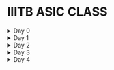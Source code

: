 # IIITB ASIC CLASS

<details>

<summary> Day 0 </summary>

### Installations

For Linux (Debian-based):

Installation of yosys. gtkwave and iverilog can be done via ``apt``

```
sudo apt-get install iverilog gtkwave yosys
```

To check whether the tools have been successfully installed use :

```
iverilog -v

```


![Screenshot from 2023-07-31 09-53-55](https://github.com/hypnotic2402/iiitb_asic_class/assets/75616591/67fe51ce-aa9e-4eee-97a0-d2fbc7471197)

```
gtkwave -V
```

![Screenshot from 2023-07-31 09-54-04](https://github.com/hypnotic2402/iiitb_asic_class/assets/75616591/f1505e23-a40a-43ef-8e62-1a922af53227)

```
yosys -V
```

![Screenshot from 2023-07-31 09-54-19](https://github.com/hypnotic2402/iiitb_asic_class/assets/75616591/ea745e6e-5884-4e18-a052-61aa990f8d1b)

</details>

<details>

<summary> Day 1 </summary>

### Simulation of MUX design

Clone the sky130RTLDesignAndSynthesisWorkshop repo.

```
git clone https://github.com/kunalg123/sky130RTLDesignAndSynthesisWorkshop.git
```

Compile the good_mux.v design using iverilog and simulate it using GTKWave.

```
cd sky130RTLDesignAndSynthesisWorkshop/
cd verilog_files

iverilog good_mux.v tb_good_mux.v
./a.out
gtkwave tb_good_mux.vcd
```
![Screenshot from 2023-08-08 23-54-18](https://github.com/hypnotic2402/iiitb_asic_class/assets/75616591/a6d638d2-c0b1-4b02-aa11-ffd098936cd3)


### Synthesis of MUX

Run yosys to begin synthesis. We will be using the sky130_fd_sc_hd__tt_025C_1v80.lib standard cell libray to generate netlist.

```
yosys
```

```
> read_liberty -lib ../lib/sky130_fd_sc_hd__tt_025C_1v80.lib
> read_verilog good_mux.v
> synth -top good_mux
> abc -liberty ../lib/sky130_fd_sc_hd__tt_025C_1v80.lib
```

We can use the ``show`` command to see the netlist in form of a graph.

```
> show
```
![Screenshot from 2023-08-09 00-21-44](https://github.com/hypnotic2402/iiitb_asic_class/assets/75616591/6533cf59-3c00-4fcc-8c56-6c511d3bfcb5)

Finally, generate the netlist in form of a verilog file:

```
> write_verilog -noattr good_mux_netlist.v
```

</details>

<details>

<summary> Day 2 </summary>

In case the module has multiple sub-modules inside, yosys can be used to synthsize the design in various styles:

### Hierarchical Synthesis

```
> read_liberty -lib ../lib/sky130_fd_sc_hd__tt_025C_1v80.lib
> read_verilog multiple_modules.v
> synth -top multiple_modules 
> abc -liberty ../lib/sky130_fd_sc_hd__tt_025C_1v80.lib 
```
We can view this netlist as a diagram by :
```
> show multiple_modules
```

![Screenshot from 2023-08-12 04-08-30](https://github.com/hypnotic2402/iiitb_asic_class/assets/75616591/ccf1d0ea-eb2d-4da7-b59a-e684574651c8)
Save in form of a verilog file by:
```
> write_verilog -noattr multiple_modules_hier.v
```

### Flattened Synthesis

```
> read_liberty -lib ../lib/sky130_fd_sc_hd__tt_025C_1v80.lib
> read_verilog multiple_modules.v
> synth -top multiple_modules
> flatten
> abc -liberty ../lib/sky130_fd_sc_hd__tt_025C_1v80.lib
```

We can view this netlist as a diagram by :
```
> show multiple_modules
```
![Screenshot from 2023-08-12 04-26-29](https://github.com/hypnotic2402/iiitb_asic_class/assets/75616591/4cdcd0e8-7b7e-46e2-b124-bc3355fb9374)

### Sub-Module Level

```
> read_liberty -lib ../lib/sky130_fd_sc_hd__tt_025C_1v80.lib
> read_verilog multiple_modules.v
> synth -top sub_module1
> abc -liberty ../lib/sky130_fd_sc_hd__tt_025C_1v80.lib
> show
```

![Screenshot from 2023-08-12 04-32-36](https://github.com/hypnotic2402/iiitb_asic_class/assets/75616591/9e013461-3eff-4486-a7fe-9b29f4f161d5)

### Flip-Flop Styles

#### Async-Reset FF

```
iverilog dff_asyncres.v tb_dff_asyncres.v
./a.out
gtkwave tb_dff_asyncres.vcd
```


![Screenshot from 2023-08-14 22-28-56](https://github.com/hypnotic2402/iiitb_asic_class/assets/75616591/55307920-442a-49a7-a242-794cfa602dd9)

```
> read_liberty -lib ../lib/sky130_fd_sc_hd__tt_025C_1v80.lib
> read_verilog dff_asyncres.v
> synth -top dff_asyncres
> dfflibmap -liberty ../lib/sky130_fd_sc_hd__tt_025C_1v80.lib
> abc -liberty ../lib/sky130_fd_sc_hd__tt_025C_1v80.lib
> show
```

![Screenshot from 2023-08-14 22-40-08](https://github.com/hypnotic2402/iiitb_asic_class/assets/75616591/f8774935-cc7f-47f4-ab20-5de711ed5dcb)


#### Async-Set FF

```
iverilog dff_async_set.v tb_dff_async_set.v
./a.out
gtkwave tb_dff_async_set.vcd
```

![Screenshot from 2023-08-14 22-31-23](https://github.com/hypnotic2402/iiitb_asic_class/assets/75616591/48ce9633-aedd-42f9-ae90-eef8eaf1ff97)

```
> read_liberty -lib ../lib/sky130_fd_sc_hd__tt_025C_1v80.lib
> read_verilog dff_async_set.v
> synth -top dff_async_set
> dfflibmap -liberty ../lib/sky130_fd_sc_hd__tt_025C_1v80.lib
> abc -liberty ../lib/sky130_fd_sc_hd__tt_025C_1v80.lib
> show
```
![Screenshot from 2023-08-14 22-42-25](https://github.com/hypnotic2402/iiitb_asic_class/assets/75616591/33f166e6-9375-431a-8052-dcfea0c284bc)



#### Synch-Reset FF

```
iverilog dff_syncres.v tb_dff_syncres.v
./a.out
gtkwave tb_dff_syncres.vcd
```
![Screenshot from 2023-08-14 22-33-33](https://github.com/hypnotic2402/iiitb_asic_class/assets/75616591/9aeea405-f7d7-4ef1-bab2-f4bf7dbc469d)

```
> read_liberty -lib ../lib/sky130_fd_sc_hd__tt_025C_1v80.lib
> read_verilog dff_dff_syncres.v
> synth -top dff_dff_syncres
> dfflibmap -liberty ../lib/sky130_fd_sc_hd__tt_025C_1v80.lib
> abc -liberty ../lib/sky130_fd_sc_hd__tt_025C_1v80.lib
> show
```
![Screenshot from 2023-08-14 22-46-15](https://github.com/hypnotic2402/iiitb_asic_class/assets/75616591/4b5d0de7-6498-432d-b089-d47ae7405b81)


### Special cases for synthesis (No Cells used)

```
> read_liberty -lib ../lib/sky130_fd_sc_hd__tt_025C_1v80.lib
> read_verilog mult_2.v
> synth -top mul2
> abc -liberty ../lib/sky130_fd_sc_hd__tt_025C_1v80.lib
> show
```

![Screenshot from 2023-08-14 22-56-02](https://github.com/hypnotic2402/iiitb_asic_class/assets/75616591/58874f4b-b760-4484-b0fe-e4d7ba1a7533)


```
> read_liberty -lib ../lib/sky130_fd_sc_hd__tt_025C_1v80.lib
> read_verilog mult_8.v
> synth -top mult8
> abc -liberty ../lib/sky130_fd_sc_hd__tt_025C_1v80.lib
> show
```
![Screenshot from 2023-08-14 22-57-54](https://github.com/hypnotic2402/iiitb_asic_class/assets/75616591/05d28f36-85dc-4720-8ce7-42eedabbb04e)

</details>

<details>

<summary> Day 3 </summary>

### Combinatorial Optimizations

```
> read_liberty -lib ../lib/sky130_fd_sc_hd__tt_025C_1v80.lib
> read_verilog opt_check.v
> synth -top opt_check
> opt_clean -purge
> abc -liberty ../lib/sky130_fd_sc_hd__tt_025C_1v80.lib
> show
```
![Screenshot from 2023-08-14 23-27-22](https://github.com/hypnotic2402/iiitb_asic_class/assets/75616591/66970fe3-1d2e-43e4-b306-78b7b7a93a22)

```
> read_liberty -lib ../lib/sky130_fd_sc_hd__tt_025C_1v80.lib
> read_verilog opt_check2.v
> synth -top opt_check2
> opt_clean -purge
> abc -liberty ../lib/sky130_fd_sc_hd__tt_025C_1v80.lib
> show
```
![Screenshot from 2023-08-14 23-28-55](https://github.com/hypnotic2402/iiitb_asic_class/assets/75616591/3d39347b-d21f-41cb-9aec-659cd2088e54)

```
> read_liberty -lib ../lib/sky130_fd_sc_hd__tt_025C_1v80.lib
> read_verilog opt_check3.v
> synth -top opt_check3
> opt_clean -purge
> abc -liberty ../lib/sky130_fd_sc_hd__tt_025C_1v80.lib
> show
```
![Screenshot from 2023-08-14 23-30-19](https://github.com/hypnotic2402/iiitb_asic_class/assets/75616591/ea6f5260-f9df-47b7-a727-4889c3d24a28)


```
> read_liberty -lib ../lib/sky130_fd_sc_hd__tt_025C_1v80.lib
> read_verilog opt_check4.v
> synth -top opt_check4
> opt_clean -purge
> abc -liberty ../lib/sky130_fd_sc_hd__tt_025C_1v80.lib
> show
```
![Screenshot from 2023-08-14 23-31-10](https://github.com/hypnotic2402/iiitb_asic_class/assets/75616591/199b59e1-795c-40d4-854b-c138958e0be8)

```
> read_liberty -lib ../lib/sky130_fd_sc_hd__tt_025C_1v80.lib
> read_verilog multiple_module_opt.v
> synth -top multiple_module_opt
> flatten
> opt_clean -purge
> abc -liberty ../lib/sky130_fd_sc_hd__tt_025C_1v80.lib
> show
```

![Screenshot from 2023-08-14 23-33-23](https://github.com/hypnotic2402/iiitb_asic_class/assets/75616591/d2de9d6f-8a7a-4628-975c-932085276dd5)

```
> read_liberty -lib ../lib/sky130_fd_sc_hd__tt_025C_1v80.lib
> read_verilog multiple_module_opt2.v
> synth -top multiple_module_opt2
> flatten
> opt_clean -purge
> abc -liberty ../lib/sky130_fd_sc_hd__tt_025C_1v80.lib
> show
```
![Screenshot from 2023-08-14 23-34-42](https://github.com/hypnotic2402/iiitb_asic_class/assets/75616591/f2a578bd-bb52-4803-8915-0fc4366c7daf)


### Sequential Logic Optimizations

```
> read_liberty -lib ../lib/sky130_fd_sc_hd__tt_025C_1v80.lib
> read_verilog dff_const1.v
> synth -top dff_const1
> dfflibmap -liberty ../lib/sky130_fd_sc_hd__tt_025C_1v80.lib
> abc -liberty ../lib/sky130_fd_sc_hd__tt_025C_1v80.lib
> show
```
![Screenshot from 2023-08-14 23-44-47](https://github.com/hypnotic2402/iiitb_asic_class/assets/75616591/4e3dc337-df9c-4707-8966-e02aef2cab2d)

```
> read_liberty -lib ../lib/sky130_fd_sc_hd__tt_025C_1v80.lib
> read_verilog dff_const2.v
> synth -top dff_const2
> dfflibmap -liberty ../lib/sky130_fd_sc_hd__tt_025C_1v80.lib
> abc -liberty ../lib/sky130_fd_sc_hd__tt_025C_1v80.lib
> show
```
![Screenshot from 2023-08-14 23-46-18](https://github.com/hypnotic2402/iiitb_asic_class/assets/75616591/e5e501d1-f42e-4f48-86f0-b6a6015b8f14)

```
> read_liberty -lib ../lib/sky130_fd_sc_hd__tt_025C_1v80.lib
> read_verilog dff_const3.v
> synth -top dff_const3
> dfflibmap -liberty ../lib/sky130_fd_sc_hd__tt_025C_1v80.lib
> abc -liberty ../lib/sky130_fd_sc_hd__tt_025C_1v80.lib
> show
```

  
![Screenshot from 2023-08-14 23-47-11](https://github.com/hypnotic2402/iiitb_asic_class/assets/75616591/c10b6742-d7b1-43b4-a305-07fe9cb7b3de)

```
> read_liberty -lib ../lib/sky130_fd_sc_hd__tt_025C_1v80.lib
> read_verilog dff_const4.v
> synth -top dff_const4
> dfflibmap -liberty ../lib/sky130_fd_sc_hd__tt_025C_1v80.lib
> abc -liberty ../lib/sky130_fd_sc_hd__tt_025C_1v80.lib
> show
```
![Screenshot from 2023-08-14 23-47-49](https://github.com/hypnotic2402/iiitb_asic_class/assets/75616591/90fde018-9746-40cf-b5d2-2aeea5cfa72c)

```
> read_liberty -lib ../lib/sky130_fd_sc_hd__tt_025C_1v80.lib
> read_verilog dff_const5.v
> synth -top dff_const5
> dfflibmap -liberty ../lib/sky130_fd_sc_hd__tt_025C_1v80.lib
> abc -liberty ../lib/sky130_fd_sc_hd__tt_025C_1v80.lib
> show
```

![Screenshot from 2023-08-14 23-49-02](https://github.com/hypnotic2402/iiitb_asic_class/assets/75616591/1eaadb48-1523-4fc3-a3eb-81a8e0328738)

```
> read_liberty -lib ../lib/sky130_fd_sc_hd__tt_025C_1v80.lib
> read_verilog counter_opt.v
> synth -top counter_opt
> dfflibmap -liberty ../lib/sky130_fd_sc_hd__tt_025C_1v80.lib
> abc -liberty ../lib/sky130_fd_sc_hd__tt_025C_1v80.lib
> show
```
![Screenshot from 2023-08-14 23-50-44](https://github.com/hypnotic2402/iiitb_asic_class/assets/75616591/9c48dfbe-333d-4ea1-8924-35f7be430b0b)

```
> read_liberty -lib ../lib/sky130_fd_sc_hd__tt_025C_1v80.lib
> read_verilog counter_opt2.v
> synth -top counter_opt2
> dfflibmap -liberty ../lib/sky130_fd_sc_hd__tt_025C_1v80.lib
> abc -liberty ../lib/sky130_fd_sc_hd__tt_025C_1v80.lib
> show
```
![Screenshot from 2023-08-14 23-51-45](https://github.com/hypnotic2402/iiitb_asic_class/assets/75616591/c881ae66-f62e-4ba6-a43d-be0767488209)

</details>

<details>

<summary> Day 4 </summary>

### Gate Level Simulation

#### ternary_operator_mux

Before Synthesis :

```
iverilog ternary_operator_mux.v tb_ternary_operator_mux.v
./a.out
gtkwave tb_ternary_operator_mux.vcd
```
![Screenshot from 2023-08-15 00-17-50](https://github.com/hypnotic2402/iiitb_asic_class/assets/75616591/53e9e39b-57ba-4f86-9339-2809392b2b9d)


Synthesis:
```
> read_liberty -lib ../lib/sky130_fd_sc_hd__tt_025C_1v80.lib
> read_verilog ternary_operator_mux.v
> synth -top ternary_operator_mux
> abc -liberty ../lib/sky130_fd_sc_hd__tt_025C_1v80.lib
> write_verilog -nnoattr ternary_operator_mux_net.v
```

Post Synthesis:
```
iverilog ../my_lib/verilog_model/primitives.v ../my_lib/verilog_model/sky130_fd_sc_hd.v ternary_operator_mux_net.v tb_ternary_operator_mux.v
./a.out
gtkwave tb_ternary_operator_mux.vcd
```

![Screenshot from 2023-08-15 00-22-57](https://github.com/hypnotic2402/iiitb_asic_class/assets/75616591/2354c57d-22a7-469d-b083-2305a8b2d1da)

#### bad_mux

Before Synthesis:

```
iverilog bad_mux.v tb_bad_mux.v
./a.out
gtkwave tb_bad_mux.vcd
```

![Screenshot from 2023-08-15 00-26-22](https://github.com/hypnotic2402/iiitb_asic_class/assets/75616591/e567a922-89b3-4b8c-9b6e-b3caa8f317de)

Synthesis:
```
> read_liberty -lib ../lib/sky130_fd_sc_hd__tt_025C_1v80.lib
> read_verilog bad_mux.v
> synth -top bad_mux
> abc -liberty ../lib/sky130_fd_sc_hd__tt_025C_1v80.lib
> write_verilog -nnoattr bad_mux_net.v
```

Post Synthesis:
```
iverilog ../my_lib/verilog_model/primitives.v ../my_lib/verilog_model/sky130_fd_sc_hd.v bad_mux_net.v tb_bad_mux.v
./a.out
gtkwave tb_bad_mux.vcd
```

![Screenshot from 2023-08-15 00-28-52](https://github.com/hypnotic2402/iiitb_asic_class/assets/75616591/3bd41465-d373-4b4e-8f76-907ec0ab1e59)

#### blocking_caveat

Before Synthesis:

```
iverilog blocking_caveat.v tb_blocking_caveat.v
./a.out
gtkwave tb_blocking_caveat.vcd
```
![Screenshot from 2023-08-15 00-33-32](https://github.com/hypnotic2402/iiitb_asic_class/assets/75616591/7aebbbcb-3883-4a99-bf2a-004498dddbdc)


Synthesis:
```
> read_liberty -lib ../lib/sky130_fd_sc_hd__tt_025C_1v80.lib
> read_verilog blocking_caveat.v
> synth -top blocking_caveat
> abc -liberty ../lib/sky130_fd_sc_hd__tt_025C_1v80.lib
> write_verilog -nnoattr blocking_caveat_net.v
```

Post Synthesis:
```
iverilog ../my_lib/verilog_model/primitives.v ../my_lib/verilog_model/sky130_fd_sc_hd.v blocking_caveat_net.v tb_blocking_caveat.v
./a.out
gtkwave tb_blocking_caveat.vcd
```
![Screenshot from 2023-08-15 00-35-24](https://github.com/hypnotic2402/iiitb_asic_class/assets/75616591/18a0e941-d92b-4538-b7df-cd677fe4c7f0)


</details>

